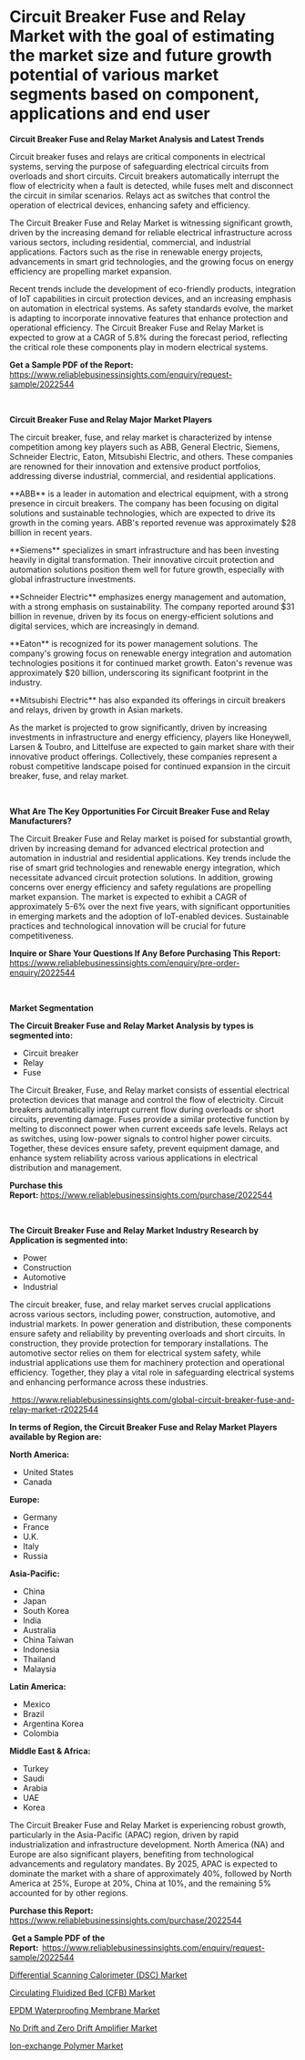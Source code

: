 <p><h1>Circuit Breaker Fuse and Relay Market with the goal of estimating the market size and future growth potential of various market segments based on component, applications and end user</h1></p><p><strong>Circuit Breaker Fuse and Relay Market Analysis and Latest Trends</strong></p>
<p><p>Circuit breaker fuses and relays are critical components in electrical systems, serving the purpose of safeguarding electrical circuits from overloads and short circuits. Circuit breakers automatically interrupt the flow of electricity when a fault is detected, while fuses melt and disconnect the circuit in similar scenarios. Relays act as switches that control the operation of electrical devices, enhancing safety and efficiency.</p><p>The Circuit Breaker Fuse and Relay Market is witnessing significant growth, driven by the increasing demand for reliable electrical infrastructure across various sectors, including residential, commercial, and industrial applications. Factors such as the rise in renewable energy projects, advancements in smart grid technologies, and the growing focus on energy efficiency are propelling market expansion. </p><p>Recent trends include the development of eco-friendly products, integration of IoT capabilities in circuit protection devices, and an increasing emphasis on automation in electrical systems. As safety standards evolve, the market is adapting to incorporate innovative features that enhance protection and operational efficiency. The Circuit Breaker Fuse and Relay Market is expected to grow at a CAGR of 5.8% during the forecast period, reflecting the critical role these components play in modern electrical systems.</p></p>
<p><strong>Get a Sample PDF of the Report:&nbsp;</strong> <a href="https://www.reliablebusinessinsights.com/enquiry/request-sample/2022544?utm_campaign=102&utm_medium=2&utm_source=Github&utm_content=ia&utm_term=28102024&utm_id=circuit-breaker-fuse-and-relay">https://www.reliablebusinessinsights.com/enquiry/request-sample/2022544</a></p>
<p>&nbsp;</p>
<p><strong>Circuit Breaker Fuse and Relay Major Market Players</strong></p>
<p><p>The circuit breaker, fuse, and relay market is characterized by intense competition among key players such as ABB, General Electric, Siemens, Schneider Electric, Eaton, Mitsubishi Electric, and others. These companies are renowned for their innovation and extensive product portfolios, addressing diverse industrial, commercial, and residential applications.</p><p>**ABB** is a leader in automation and electrical equipment, with a strong presence in circuit breakers. The company has been focusing on digital solutions and sustainable technologies, which are expected to drive its growth in the coming years. ABB's reported revenue was approximately $28 billion in recent years.</p><p>**Siemens** specializes in smart infrastructure and has been investing heavily in digital transformation. Their innovative circuit protection and automation solutions position them well for future growth, especially with global infrastructure investments.</p><p>**Schneider Electric** emphasizes energy management and automation, with a strong emphasis on sustainability. The company reported around $31 billion in revenue, driven by its focus on energy-efficient solutions and digital services, which are increasingly in demand.</p><p>**Eaton** is recognized for its power management solutions. The company's growing focus on renewable energy integration and automation technologies positions it for continued market growth. Eaton's revenue was approximately $20 billion, underscoring its significant footprint in the industry.</p><p>**Mitsubishi Electric** has also expanded its offerings in circuit breakers and relays, driven by growth in Asian markets. </p><p>As the market is projected to grow significantly, driven by increasing investments in infrastructure and energy efficiency, players like Honeywell, Larsen & Toubro, and Littelfuse are expected to gain market share with their innovative product offerings. Collectively, these companies represent a robust competitive landscape poised for continued expansion in the circuit breaker, fuse, and relay market.</p></p>
<p>&nbsp;</p>
<p><strong>What Are The Key Opportunities For Circuit Breaker Fuse and Relay Manufacturers?</strong></p>
<p><p>The Circuit Breaker Fuse and Relay market is poised for substantial growth, driven by increasing demand for advanced electrical protection and automation in industrial and residential applications. Key trends include the rise of smart grid technologies and renewable energy integration, which necessitate advanced circuit protection solutions. In addition, growing concerns over energy efficiency and safety regulations are propelling market expansion. The market is expected to exhibit a CAGR of approximately 5-6% over the next five years, with significant opportunities in emerging markets and the adoption of IoT-enabled devices. Sustainable practices and technological innovation will be crucial for future competitiveness.</p></p>
<p><strong>Inquire or Share Your Questions If Any Before Purchasing This Report:</strong> <a href="https://www.reliablebusinessinsights.com/enquiry/pre-order-enquiry/2022544?utm_campaign=102&utm_medium=2&utm_source=Github&utm_content=ia&utm_term=28102024&utm_id=circuit-breaker-fuse-and-relay">https://www.reliablebusinessinsights.com/enquiry/pre-order-enquiry/2022544</a></p>
<p>&nbsp;</p>
<p><strong>Market Segmentation</strong></p>
<p><strong>The Circuit Breaker Fuse and Relay Market Analysis by types is segmented into:</strong></p>
<p><ul><li>Circuit breaker</li><li>Relay</li><li>Fuse</li></ul></p>
<p><p>The Circuit Breaker, Fuse, and Relay market consists of essential electrical protection devices that manage and control the flow of electricity. Circuit breakers automatically interrupt current flow during overloads or short circuits, preventing damage. Fuses provide a similar protective function by melting to disconnect power when current exceeds safe levels. Relays act as switches, using low-power signals to control higher power circuits. Together, these devices ensure safety, prevent equipment damage, and enhance system reliability across various applications in electrical distribution and management.</p></p>
<p><strong>Purchase this Report:&nbsp;</strong><a href="https://www.reliablebusinessinsights.com/purchase/2022544?utm_campaign=102&utm_medium=2&utm_source=Github&utm_content=ia&utm_term=28102024&utm_id=circuit-breaker-fuse-and-relay">https://www.reliablebusinessinsights.com/purchase/2022544</a></p>
<p>&nbsp;</p>
<p><strong>The Circuit Breaker Fuse and Relay Market Industry Research by Application is segmented into:</strong></p>
<p><ul><li>Power</li><li>Construction</li><li>Automotive</li><li>Industrial</li></ul></p>
<p><p>The circuit breaker, fuse, and relay market serves crucial applications across various sectors, including power, construction, automotive, and industrial markets. In power generation and distribution, these components ensure safety and reliability by preventing overloads and short circuits. In construction, they provide protection for temporary installations. The automotive sector relies on them for electrical system safety, while industrial applications use them for machinery protection and operational efficiency. Together, they play a vital role in safeguarding electrical systems and enhancing performance across these industries.</p></p>
<p><a href="https://www.reliablebusinessinsights.com/global-circuit-breaker-fuse-and-relay-market-r2022544?utm_campaign=102&utm_medium=2&utm_source=Github&utm_content=ia&utm_term=28102024&utm_id=circuit-breaker-fuse-and-relay">&nbsp;https://www.reliablebusinessinsights.com/global-circuit-breaker-fuse-and-relay-market-r2022544</a></p>
<p><strong>In terms of Region, the Circuit Breaker Fuse and Relay Market Players available by Region are:</strong></p>
<p>
    <p> <strong> North America: </strong>
        <ul>
            <li>United States</li>
            <li>Canada</li>
        </ul>
        </p> 
    <p> <strong> Europe: </strong>
        <ul>
            <li>Germany</li>
            <li>France</li>
            <li>U.K.</li>
            <li>Italy</li>
            <li>Russia</li>
        </ul>
        </p> 
    <p> <strong> Asia-Pacific: </strong>
        <ul>
            <li>China</li>
            <li>Japan</li>
            <li>South Korea</li>
            <li>India</li>
            <li>Australia</li>
            <li>China Taiwan</li>
            <li>Indonesia</li>
            <li>Thailand</li>
            <li>Malaysia</li>
        </ul>
        </p> 
    <p> <strong> Latin America: </strong>
        <ul>
            <li>Mexico</li>
            <li>Brazil</li>
            <li>Argentina Korea</li>
            <li>Colombia</li>
        </ul>
        </p> 
    <p> <strong> Middle East & Africa: </strong>
        <ul>
            <li>Turkey</li>
            <li>Saudi</li>
            <li>Arabia</li>
            <li>UAE</li>
            <li>Korea</li>
        </ul>
    </p>
    </p>
<p><p>The Circuit Breaker Fuse and Relay Market is experiencing robust growth, particularly in the Asia-Pacific (APAC) region, driven by rapid industrialization and infrastructure development. North America (NA) and Europe are also significant players, benefiting from technological advancements and regulatory mandates. By 2025, APAC is expected to dominate the market with a share of approximately 40%, followed by North America at 25%, Europe at 20%, China at 10%, and the remaining 5% accounted for by other regions.</p></p>
<p><strong>Purchase this Report: </strong><a href="https://www.reliablebusinessinsights.com/purchase/2022544?utm_campaign=102&utm_medium=2&utm_source=Github&utm_content=ia&utm_term=28102024&utm_id=circuit-breaker-fuse-and-relay">https://www.reliablebusinessinsights.com/purchase/2022544</a></p>
<p>&nbsp;<strong>Get a Sample PDF of the Report:&nbsp;&nbsp;</strong><a href="https://www.reliablebusinessinsights.com/enquiry/request-sample/2022544?utm_campaign=102&utm_medium=2&utm_source=Github&utm_content=ia&utm_term=28102024&utm_id=circuit-breaker-fuse-and-relay">https://www.reliablebusinessinsights.com/enquiry/request-sample/2022544</a></p>
<p><strong></strong></p>
<p><p><a href="https://issuu.com/reportprime-2/docs/differential-scanning-calorimeter-d_f61f05b3915196?utm_campaign=102&utm_medium=2&utm_source=Github&utm_content=ia&utm_term=28102024&utm_id=circuit-breaker-fuse-and-relay">Differential Scanning Calorimeter (DSC) Market</a></p><p><a href="https://issuu.com/reportprime-2/docs/circulating-fluidized-bed-cfb-marke_ed77de722f01d6?utm_campaign=102&utm_medium=2&utm_source=Github&utm_content=ia&utm_term=28102024&utm_id=circuit-breaker-fuse-and-relay">Circulating Fluidized Bed (CFB) Market</a></p><p><a href="https://www.linkedin.com/pulse/epdm-waterproofing-membrane-market-segmentation-geographical-zp80f?trk=public_post_embed_feed-article-content&utm_campaign=102&utm_medium=2&utm_source=Github&utm_content=ia&utm_term=28102024&utm_id=circuit-breaker-fuse-and-relay">EPDM Waterproofing Membrane Market</a></p><p><a href="https://github.com/fratgqppizur/Market-Research-Report-List-1/blob/main/no-drift-and-zero-drift-amplifier-market.md?utm_campaign=102&utm_medium=2&utm_source=Github&utm_content=ia&utm_term=28102024&utm_id=circuit-breaker-fuse-and-relay">No Drift and Zero Drift Amplifier Market</a></p><p><a href="https://www.linkedin.com/pulse/emerging-trends-ion-exchange-polymer-market-global-8i6xc?utm_campaign=102&utm_medium=2&utm_source=Github&utm_content=ia&utm_term=28102024&utm_id=circuit-breaker-fuse-and-relay">Ion-exchange Polymer Market</a></p></p>
